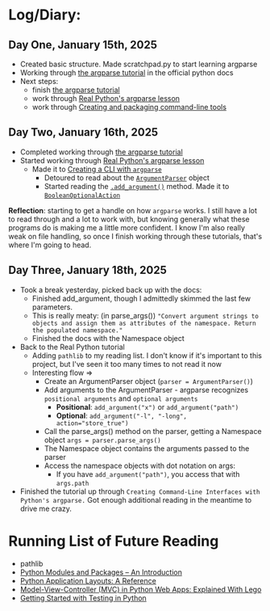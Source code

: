 # Log/Diary:

## Day One, January 15th, 2025
* Created basic structure. Made scratchpad.py to start learning argparse
* Working through [the argparse tutorial](https://docs.python.org/3/howto/argparse.html) in the official python docs
* Next steps: 
  * finish [the argparse tutorial](https://docs.python.org/3/howto/argparse.html)
  * work through [Real Python's argparse lesson](https://realpython.com/command-line-interfaces-python-argparse/)
  * work through [Creating and packaging command-line tools](https://packaging.python.org/en/latest/guides/creating-command-line-tools/)

## Day Two, January 16th, 2025
* Completed working through [the argparse tutorial](https://docs.python.org/3/howto/argparse.html)
* Started working through [Real Python's argparse lesson](https://realpython.com/command-line-interfaces-python-argparse/)
  * Made it to [Creating a CLI with `argparse`](https://realpython.com/command-line-interfaces-python-argparse/#creating-a-cli-with-argparse)
    * Detoured to read about the [`ArgumentParser`](https://docs.python.org/3/library/argparse.html#argparse.ArgumentParser) object
    * Started reading the [`.add_argument()`](https://docs.python.org/3/library/argparse.html#argparse.ArgumentParser.add_argument) method. Made it to [`BooleanOptionalAction`](https://docs.python.org/3/library/argparse.html#argparse.BooleanOptionalAction)


**Reflection**: starting to get a handle on how `argparse` works. I still have a lot to read through and a lot to work 
with, but knowing generally what these programs do is making me a little more confident. I know I'm also really weak 
on file handling, so once I finish working through these tutorials, that's where I'm going to head. 

## Day Three, January 18th, 2025
* Took a break yesterday, picked back up with the docs:
  * Finished add_argument, though I admittedly skimmed the last few parameters.
  * This is really meaty: (in parse_args()) `"Convert argument strings to objects and assign them as attributes of the namespace. Return the populated namespace."`
  * Finished the docs with the Namespace object
* Back to the Real Python tutorial
  * Adding `pathlib` to my reading list. I don't know if it's important to this project, but I've seen it too many times to not read it now
  * Interesting flow =>
    * Create an ArgumentParser object (`parser = ArgumentParser()`)
    * Add arguments to the ArgumentParser - argparse recognizes `positional arguments` and `optional arguments`
      * **Positional**: `add_argument("x")` or `add_argument("path")`
      * **Optional**: `add_argument("-l", "-long", action="store_true")`
    * Call the parse_args() method on the parser, getting a Namespace object `args = parser.parse_args()`
    * The Namespace object contains the arguments passed to the parser
    * Access the namespace objects with dot notation on args:
      * If you have `add_argument("path")`, you access that with `args.path`
* Finished the tutorial up through `Creating Command-Line Interfaces with Python's argparse.` Got enough additional reading in the meantime to drive me crazy.


# Running List of Future Reading

* pathlib
* [Python Modules and Packages – An Introduction](https://realpython.com/python-modules-packages/)
* [Python Application Layouts: A Reference](https://realpython.com/python-application-layouts/)
* [Model-View-Controller (MVC) in Python Web Apps: Explained With Lego](https://realpython.com/lego-model-view-controller-python/)
* [Getting Started with Testing in Python](https://realpython.com/python-testing/)